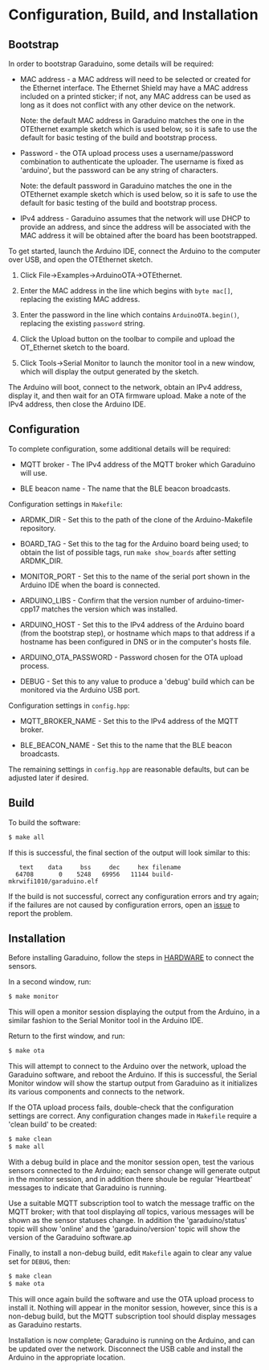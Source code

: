 # Configuration, Build, and Installation

## Bootstrap

In order to bootstrap Garaduino, some details will be required:

* MAC address - a MAC address will need to be selected or created for
the Ethernet interface. The Ethernet Shield may have a MAC address
included on a printed sticker; if not, any MAC address can be used as
long as it does not conflict with any other device on the network.

    Note: the default MAC address in Garaduino matches the one in
	the OTEthernet example sketch which is used below, so it is
	safe to use the default for basic testing of the build and
	bootstrap process.

* Password - the OTA upload process uses a username/password
combination to authenticate the uploader. The username is fixed as
'arduino', but the password can be any string of characters.

    Note: the default password in Garaduino matches the one in
	the OTEthernet example sketch which is used below, so it is
	safe to use the default for basic testing of the build and
	bootstrap process.

* IPv4 address - Garaduino assumes that the network will use DHCP to
provide an address, and since the address will be associated with the
MAC address it will be obtained after the board has been bootstrapped.

To get started, launch the Arduino IDE, connect the Arduino to the
computer over USB, and open the OTEthernet sketch.

1. Click File->Examples->ArduinoOTA->OTEthernet.

1. Enter the MAC address in the line which begins with `byte mac[]`,
replacing the existing MAC address.

1. Enter the password in the line which contains `ArduinoOTA.begin()`,
replacing the existing `password` string.

1. Click the Upload button on the toolbar to compile and upload the
OT_Ethernet sketch to the board.

1. Click Tools->Serial Monitor to launch the monitor tool in a new
window, which will display the output generated by the sketch.

The Arduino will boot, connect to the network, obtain an IPv4 address,
display it, and then wait for an OTA firmware upload. Make a note of
the IPv4 address, then close the Arduino IDE.

## Configuration

To complete configuration, some additional details will be required:

* MQTT broker - The IPv4 address of the MQTT broker which Garaduino
will use.

* BLE beacon name - The name that the BLE beacon broadcasts.

Configuration settings in `Makefile`:

* ARDMK_DIR - Set this to the path of the clone of the
Arduino-Makefile repository.

* BOARD_TAG - Set this to the tag for the Arduino board being used; to
obtain the list of possible tags, run `make show_boards` after setting
ARDMK_DIR.

* MONITOR_PORT - Set this to the name of the serial port shown in the
Arduino IDE when the board is connected.

* ARDUINO_LIBS - Confirm that the version number of
arduino-timer-cpp17 matches the version which was installed.

* ARDUINO_HOST - Set this to the IPv4 address of the Arduino
board (from the bootstrap step), or hostname which maps to that
address if a hostname has been configured in DNS or in the computer's
hosts file.

* ARDUINO_OTA_PASSWORD - Password chosen for the OTA upload process.

* DEBUG - Set this to any value to produce a 'debug' build which can
be monitored via the Arduino USB port.

Configuration settings in `config.hpp`:

* MQTT_BROKER_NAME - Set this to the IPv4 address of the MQTT broker.

* BLE_BEACON_NAME - Set this to the name that the BLE beacon
  broadcasts.

The remaining settings in `config.hpp` are reasonable defaults, but
can be adjusted later if desired.

## Build

To build the software:

```sh
$ make all
```

If this is successful, the final section of the output will look
similar to this:

```
   text	   data	    bss	    dec	    hex	filename
  64708	      0	   5248	  69956	  11144	build-mkrwifi1010/garaduino.elf
```

If the build is not successful, correct any configuration errors and
try again; if the failures are not caused by configuration errors,
open an [issue](../../issues) to report the problem.

## Installation

Before installing Garaduino, follow the steps in [HARDWARE](HARDWARE.md)
to connect the sensors.

In a second window, run:

```sh
$ make monitor
```

This will open a monitor session displaying the output from the
Arduino, in a similar fashion to the Serial Monitor tool in the
Arduino IDE.

Return to the first window, and run:

```sh
$ make ota
```

This will attempt to connect to the Arduino over the network, upload
the Garaduino software, and reboot the Arduino. If this is successful,
the Serial Monitor window will show the startup output from Garaduino
as it initializes its various components and connects to the network.

If the OTA upload process fails, double-check that the configuration
settings are correct. Any configuration changes made in `Makefile`
require a 'clean build' to be created:

```sh
$ make clean
$ make all
```

With a debug build in place and the monitor session open, test the
various sensors connected to the Arduino; each sensor change will
generate output in the monitor session, and in addition there shoule
be regular 'Heartbeat' messages to indicate that Garaduino is running.

Use a suitable MQTT subscription tool to watch the message traffic on
the MQTT broker; with that tool displaying *all* topics, various
messages will be shown as the sensor statuses change. In addition the
'garaduino/status' topic will show 'online' and the
'garaduino/version' topic will show the version of the Garaduino
software.ap

Finally, to install a non-debug build, edit `Makefile` again to clear
any value set for `DEBUG`, then:

```sh
$ make clean
$ make ota
```

This will once again build the software and use the OTA upload process
to install it. Nothing will appear in the monitor session, however,
since this is a non-debug build, but the MQTT subscription tool should
display messages as Garaduino restarts.

Installation is now complete; Garaduino is running on the Arduino, and
can be updated over the network. Disconnect the USB cable and install
the Arduino in the appropriate location.
